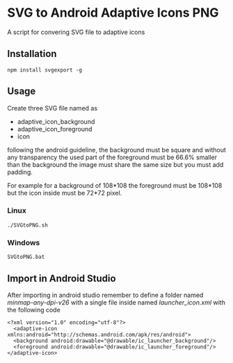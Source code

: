 # SVG to Android Adaptive Icons PNG
A script for convering SVG file to adaptive icons


## Installation

```
npm install svgexport -g
```

## Usage
Create three SVG file named as 

* adaptive_icon_background
* adaptive_icon_foreground
* icon

following the android guideline, the background must be square and without any transparency the used part of the foreground must be 66.6% smaller than the background the image must share the same size but you must add padding.

For example for a background of 108\*108 the foreground must be 108\*108 but the icon inside must be 72\*72 pixel.

### Linux
```
./SVGtoPNG.sh
```


### Windows
```
SVGtoPNG.bat
```

## Import in Android Studio
After importing in android studio remember to define a folder named *minmap-any-dpi-v26*
with a single file inside named *launcher_icon.xml* with the following code

```
<?xml version="1.0" encoding="utf-8"?>
  <adaptive-icon xmlns:android="http://schemas.android.com/apk/res/android">
  <background android:drawable="@drawable/ic_launcher_background"/>
  <foreground android:drawable="@drawable/ic_launcher_foreground"/>
</adaptive-icon>
```
